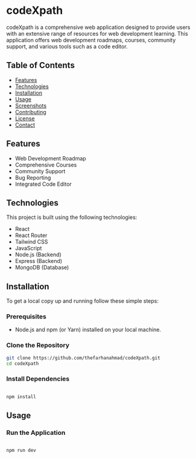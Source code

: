 # codeXpath

codeXpath is a comprehensive web application designed to provide users with an extensive range of resources for web development learning. This application offers web development roadmaps, courses, community support, and various tools such as a code editor.

## Table of Contents

- [Features](#features)
- [Technologies](#technologies)
- [Installation](#installation)
- [Usage](#usage)
- [Screenshots](#screenshots)
- [Contributing](#contributing)
- [License](#license)
- [Contact](#contact)

## Features

- Web Development Roadmap
- Comprehensive Courses
- Community Support
- Bug Reporting
- Integrated Code Editor

## Technologies

This project is built using the following technologies:

- React
- React Router
- Tailwind CSS
- JavaScript
- Node.js (Backend)
- Express (Backend)
- MongoDB (Database)

## Installation

To get a local copy up and running follow these simple steps:

### Prerequisites

- Node.js and npm (or Yarn) installed on your local machine.

### Clone the Repository

```sh
git clone https://github.com/thefarhanahmad/codeXpath.git
cd codeXpath

```

### Install Dependencies

```sh

npm install

```

## Usage

### Run the Application

```sh

npm run dev


```
